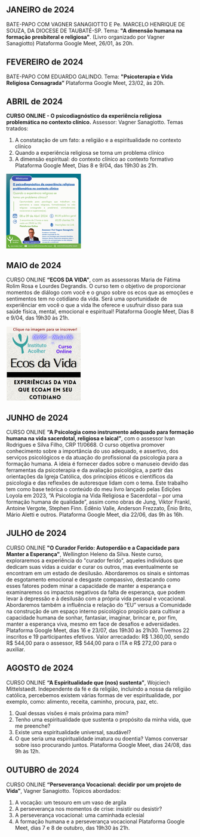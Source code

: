 ## JANEIRO de 2024

BATE-PAPO COM VAGNER SANAGIOTTO E Pe. MARCELO HENRIQUE DE SOUZA, DA DIOCESE DE TAUBATÉ-SP. 
Tema: **"A dimensão humana na formação presbiteral e religiosa"**. (Livro organizado por Vagner Sanagiotto)
Plataforma Google Meet, 26/01, às 20h. 

## FEVEREIRO de 2024

BATE-PAPO COM EDUARDO GALINDO. 
Tema: **"Psicoterapia e Vida Religiosa Consagrada”**
Plataforma Google Meet, 23/02, às 20h. 

## ABRIL de 2024

**CURSO ONLINE - O psicodiagnóstico da experiência religiosa problemática no contexto clínico.**
Assessor: Vagner Sanagiotto.
Temas tratados:
1. A constatação de um fato: a religião e a espiritualidade no contexto clínico
2. Quando a experiência religiosa se torna um problema clínico
3. A dimensão espiritual: do contexto clínico ao contexto formativo
Plataforma Google Meet, Dias 8 e 9/04, das 19h30 às 21h.

![](/img/atv-2024-04-08.png)

## MAIO de 2024

CURSO ONLINE **“ECOS DA VIDA”**, com as assessoras Maria de Fátima Rolim Rosa e Lourdes Degrandis. 
O curso tem o objetivo de proporcionar momentos de diálogo com você e o grupo sobre os ecos que as emoções e sentimentos tem no cotidiano da vida. 
Será uma oportunidade de experiênciar em você o que a vida lhe oferece e usufruir disso para sua saúde física, mental, emocional e espiritual!
Plataforma Google Meet, Dias 8 e 9/04, das 19h30 às 21h.

![](/img/atv-2024-05-08.png)

## JUNHO de 2024

CURSO ONLINE **“A Psicologia como instrumento adequado para formação humana na vida sacerdotal, religiosa e laical”**, com o assessor Ivan Rodrigues e Silva Filho, CRP 11/0668.
O curso objetiva promover conhecimento sobre a importância do uso adequado, e assertivo, dos serviços psicológicos e da atuação do profissional da psicologia para a formação humana. A ideia é fornecer dados sobre o manuseio devido das ferramentas da psicoterapia e da avaliação psicológica, a partir das orientações da Igreja Católica, dos princípios éticos e científicos da psicologia e das reflexões de autoresque lidam com o tema. Este trabalho tem como base teórica o conteúdo do meu livro lançado pelas Edições Loyola em 2023, “A Psicologia na Vida Religiosa e Sacerdotal – por uma formação humana de qualidade”, assim como obras de Jung, Viktor Frankl, Antoine Vergote, Stephen Finn. Edênio Valle, Anderson Frezzato, Ênio Brito, Mário Aletti e outros.
Plataforma Google Meet, dia 22/06, das 9h às 16h. 

## JULHO de 2024

CURSO ONLINE **"O Curador Ferido: Autoperdão e a Capacidade para Manter a Esperança"**, Wellington Heleno da Silva. 
Neste curso, exploraremos a experiência do "curador ferido", aqueles indivíduos que dedicam suas vidas a cuidar e curar os outros, mas eventualmente se encontram em um estado de desilusão. Abordaremos os sinais e sintomas de esgotamento emocional e desgaste compassivo, destacando como esses fatores podem minar a capacidade de manter a esperança e examinaremos os impactos negativos da falta de esperança, que podem levar à depressão e à desilusão com a própria vida pessoal e vocacional. Abordaremos também a influência e relação do “EU” versus a Comunidade na construção de um espaço interno psicológico propício para cultivar a capacidade humana de sonhar, fantasiar, imaginar, brincar e, por fim, manter a esperança viva, mesmo em face de desafios e adversidades.
Plataforma Google Meet, dias 16 e 23/07, das 19h30 às 21h30. 
Tivemos 22 inscritos e 19 participantes efetivos. Valor arrecadado: R$ 1.360,00, sendo R$ 544,00 para o assessor, R$ 544,00 para o ITA e R$ 272,00 para o auxiliar.

## AGOSTO de 2024

CURSO ONLINE **“A Espiritualidade que (nos) sustenta”**, Wojciech Mittelstaedt. 
Independente da fé e da religião, incluindo a nossa da religião católica, percebemos existem várias formas de ver espiritualidade, por exemplo, como: alimento, receita, caminho, procura, paz, etc. 
1.	Qual dessas visões é mais próxima para mim? 
2.	Tenho uma espiritualidade que sustenta o propósito da minha vida, que me preenche? 
3.	Existe uma espiritualidade universal, saudável?
4.	O que seria uma espiritualidade imatura ou doentia? 
Vamos conversar sobre isso procurando juntos.
Plataforma Google Meet, dias 24/08, das 9h às 12h. 

## OUTUBRO de 2024

CURSO ONLINE **“Perseverança Vocacional: decidir por um projeto de Vida”**, Vagner Sanagiotto.
Tópicos abordados: 
1. A vocação: um tesouro em um vaso de argila
2. A perseverança nos momentos de crise: insistir ou desistir?
3. A perseverança vocacional: uma caminhada eclesial
4. A formação humana e a perseverança vocacional
Plataforma Google Meet, dias 7 e 8 de outubro, das 19h30 às 21h. 









